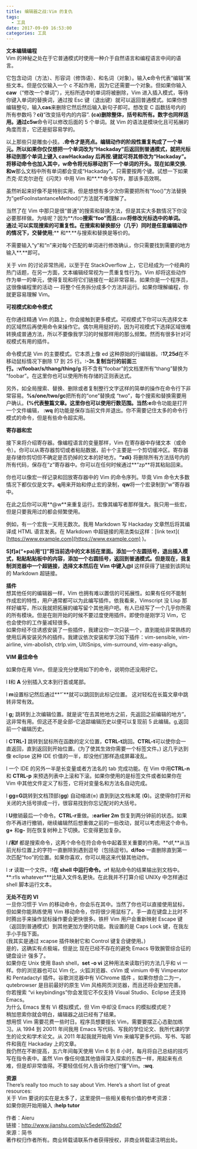 ```yaml
---
title: 编辑器之战:Vim 的复仇
tags:
  - 工具
date: 2017-09-09 16:53:00
categories: 工具
---
```


**文本编辑编程**  
Vim 的神秘之处在于它普通模式时使用一种介于自然语言和编程语言中间的语言。

它包含动词（方法）、形容词（修饰语）、和名词（对象）。输入**c**命令代表“编辑”某些文本。但是仅仅输入一个 c 不起作用，因为它还需要一个对象。但如果你输入**caw**（“修改一个单词”），光标所选中的单词将被删除，Vim 进入插入模式，等待你键入单词的替换词，通过按 Esc 键（退出键）就可以返回普通模式。如果你想编辑整句，输入**cas**来删除它然后然后输入新句子即可。想改变 C 函数括号内的所有参数吗？**ci)**“改变括号内的内容”. **(ca)**删除整体，括号和所有。数字也同样适用。通过**c5w**命令可以修改后面的 5 个单词。就 Vim 的语法是模块化且可拓展的角度而言，它还是挺容易学的。

以上那些只是雕虫小技。**.**命令才是亮点。编辑动作的阶段性重复构成了一个单元。所以如果你仅仅想把一个单词改为“Hackaday”后返回到普通模式，就把光标移动到那个单词上键入 cawHackaday 后再按**.**键就可将其修改为“Hackaday”。将移动命令也加入其中，**w**命令将光标移动到下一个单词的开头。现在如果交换**.**和**w**那么文档中所有单词都会变成“Hackaday”。只需要按两个键。试想一下如果杰克·尼克尔逊在《闪灵》中用 Vim 和**.**命令写作，那该多高效啊。

虽然听起来好像不是特别实用，但是想想有多少次你需要把所有“foo()”方法替换为“getFooInstantanceMethod()”方法就不难理解了。

当然了在 Vim 中那只是很“普通”的搜索和替换方法，但是其实大多数情况下你没必要那样做。为啥呢？因为**/foo**搜索“foo”而且**caw**将修改光标选中的单词。  
通过**;**可以实现搜索的可重复性。在搜索和替换部分（几乎）同时是任意编辑动作的情况下，交替使用**;** 和**.**与搜索和替换是等价的。

不需要输入“y”和“n”来对每个匹配的单词进行修改确认，你只需要找到需要的地方输入**.**即可。

关于 vim 的讨论非常热闹，以至于在 StackOverflow 上，它已经成为一个经典的热门话题，在另一方面，文本编辑经常视为一贯重复性行为。Vim 却将这些动作作为单一的单元，使得复现和将它们链接在一起非常容易。如果你是一个程序员，这很像编程里的活动 — 将整个任务拆分成多个方法并运行。如果你理解编程，你就更容易理解 Vim。

**可视模式和命令模式**

在你通往精通 Vim 的路上，你会接触到更多模式。可视模式下你可以先选择文本的区域然后再使用命令来操作它。偶尔用用挺好的，因为可视模式下选择区域很难转换成普通方法，所以不要像我学习的时候那样用的那么频繁。然而有很多针对可视模式有用的插件。

命令模式是 Vim 的主要模式。它本质上像 ed 这种原始的行编辑器。**:17,25d**在不移动鼠标情况下删除 17 到 25 行。**:-3t.**复制当行的前面三行。**:v/foobar/s/thang/thing/g** 将不含有“foobar”的文档里所有“thang”替换为 “foobar”。在这里你也可以使用所有存储的正则表达式。

另外，如全局搜索、替换、删除或者复制整行文字这样的简单的操作在命令行下非常容易。**%s/one/two/gc**把所有的“one”替换成 “two”，每个搜索和替换需要用户确认。**(%**代表整篇文章。这里你也可以使用行数范围。当然**:e**命令功能是打开一个文件编辑， **:wq** 的功能是保存当前文件并退出。你不需要记住太多的命令行模式的命令，但是有些命令超实用。

**寄存器和宏**

接下来将介绍寄存器。像编程语言的变量那样，Vim 在寄存器中存储文本（或命令）。你可以从寄存器剪切或者粘贴数据，前十个主要是一个剪切缓冲区。寄存器是存储你剪切但不确定是否扔掉的文本的好地方。**“zdi}** 将删除所有方法括号内的所有代码，保存在“z”寄存器中。你可以在任何时候通过**“zp**将其粘贴回来。

你也可以像宏一样记录和回放寄存器中的 Vim 的命令序列。毕竟 Vim 命令大多数情况下都仅仅是文字。**q**用来开始和停止宏的录制，**qw**将一个宏录制到“w”寄存器中。

在此之后你可以用**@w**来重复运行。宏像其编写者那样强大。我只用一些宏，但是只要我用过的都会频繁使用。

例如，有一个宏我一天用无数次。我用 Markdown 写 Hackaday 文章然后将其编译成 HTML 语言发表。在 Markdown 中超链接的用法类似这样：\[link text\]( [https://www.example.com](https://www.example.com) )。

**S\]f\]a(“+pa)**用“\[\]”将当前选中的文本括在里面。添加一个左圆括号，退出插入模式，粘贴粘贴板中的内容，添加一个右圆括号，返回到普通模式。但是现在，我复制浏览器中一个超链接，选择文本然后在 Vim 中键入**@l** 这样获得了链接到该网址的 Markdown 超链接。

**插件**  
想其他任何的编辑器一样，Vim 也拥有难以置信的可拓展性。如果有任何不能制作成宏的特性，用户通常都可以为此编写插件。依我看来，Vimscript 没 Lisp 那样好编写，所以我就把拓展的编写留个其他用户吧。有人已经写了一个几乎你所需的所有模块。但是在刚开始的时候不要过度使用插件。即使你是刚学习 Vim，它也会使你的工作量减轻很多。  
如果你经不住诱惑安装了一些插件，我建议你一次只装一个，直到能给非常熟练的使用后再安装另外的插件。我建议依次安装和学习如下插件：vim-sensible, vim-airline, vim-abolish, ctrlp.vim, UltiSnips, vim-surround, vim-easy-align。

**VIM 最佳命令**

如果你在用 Vim，但是没充分使用如下的命令，说明你还没用好它。

l **I**和 **A** 分别插入文本到行首或尾部。

l **m**设置标记然后通过**“`**就可以跳回到此标记位置。 这对轻松在长篇文章中跳转非常有效。

l **g;** 跳转到上次编辑位置。就是说“在去其他地方之前，先返回之前编辑的地方”。这非常有用。但这还不是全部–它追踪编辑历史以便可以复现前 5 此编辑。g,返回前一个编辑历史。

l **CTRL-\]** 跳转到鼠标所在函数的定义位置，**CTRL-t**跳回。**CTRL-t**可以使你会一直返回，直到返回到开始位置。(为了使其生效你需要一个标签文件。) 这几乎达到像 eclipse 这种 IDE 价值的一半，却没他们那样造成屏幕凌乱。

l 一个 IDE 的另外一半是长变量或者方法名的 tab 完成功能。在 Vim 中用**CTRL-n**和 **CTRL-p** 来预选列表中上滚和下滚。如果你使用的是标签文件或者如果你在 Vim 中其他文件定义了标签，它将对变量名和方法名自动完成。

l **gg=G**跳转到文档顶部(**gg**) 自动缩进(**=**) 直到到达文档末尾 (**G**)。这使得你打开和关闭的大括号排成一行，很容易找到你忘记配对的大括号。

l **U**撤销最后一个命令。**CTRL-r**重做。**:earlier 2m** 恢复到两分钟前的状态。如果你不再进行撤销，继续编辑然后想重做之前的一些改动，就可以考虑用这个命令。**g+** 和**g-** 则在恢复树种上下切换。它变得更加复杂。

l **/**和**f** 都是搜索命令，这两个命令在符合命令中起着至关重要的作用。**df,**从当前光标位置上的字符一直删除到遇到逗号（包括逗号)。**d/foo** 一直删除直到第一次匹配“foo”的位置。如果你喜欢，你可以用这来代替其他动作。

l **:r** 读取一个文件。**:!**在 shell 中运行命令。**:r!** 粘贴命令的结果输出到文档中。**:r!ls whatever\***比输入文件名更快。在此我并不打算介绍 UNIXy 中怎样通过 shell 脚本运行文本。

**无处不在的 VI**  
一旦你习惯于 Vim 的移动命令，你会乐在其中。当然了你也可以直接使用鼠标，但如果你能熟练使用 Vim 移动命令，你将很少用鼠标了。手一直在键盘上比时不时腾出手来操作鼠标操作要会更快很多。铁杆 Vim 用户会重新映射 Escape 键（返回到普通模式）到其他更加方便的功能。我设置的是 Caps Lock 键，在我左手小手指下面。  
(我其实是通过 xcapse 插件映射它和 Control 键复合键使用。)  
是的，这确实有点极端，但是比 现在已经不存在的避免 Emacs 导致腕管综合征的键盘设计 强多了。  
如果你在 Unix 使用 Bash shell，**set -o vi** 这种用法来读取行的方法几乎和 vi 一样。你的浏览器也可以 Vim 化，火狐浏览器、cVim 或 vimium 中有 Vimperator 和 Pentadactyl 插件。谷歌浏览器中有 ViChrome 插件 。如果你想合二为一，qutebrowser 是目前最好的原生 Vim 风格网页浏览器，而且还将会更加完善。  
你若搜索 “vi keybindings”你会发现它不仅支持 Visual Studio、Eclipse 还支持 Emacs。  
为什么 Emacs 里有 Vi 模拟模式，但 Vim 中却没 Emacs 的模拟模式呢？  
稍加思索你就会明白，编辑器之战已经有了结果。  
想用惯 Vim 需要花费一些时日。程序员想要擅长 Vim，需要要摆正心态勤加练习。从 1994 到 20011 年间我用 Emacs 写代码、写我的学位论文、我所代课的学生的论文和学术论文。从 2011 年起我就开始用 Vim 来编写更多代码、写书、写邮件和我在 Hackaday 上的文章。  
我仍然在不断提高，五六年间每天使用 Vim 6 到 8 小时，每月将自己总结的技巧写在指令表中。虽然 Vim 像任何值其他值得深入探索的东西一样，用起来有点难，但是却非常值得。不要轻信任何人告诉你他们“懂”Vim。**:wq**.

**资源**  
There’s really too much to say about Vim. Here’s a short list of great resources:  
关于 Vim 要说的实在是太多了，这里提供一些相关极有价值的参考资源：  
如果你刚开始用输入 **:help tutor**

作者：Aieru  
链接：http://www.jianshu.com/p/c5edef62bdd7  
來源：简书  
著作权归作者所有。商业转载请联系作者获得授权，非商业转载请注明出处。
